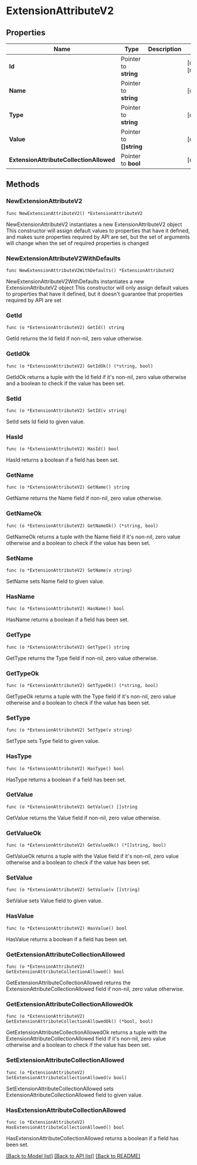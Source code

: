 # ExtensionAttributeV2

## Properties

Name | Type | Description | Notes
------------ | ------------- | ------------- | -------------
**Id** | Pointer to **string** |  | [optional] [readonly] 
**Name** | Pointer to **string** |  | [optional] 
**Type** | Pointer to **string** |  | [optional] 
**Value** | Pointer to **[]string** |  | [optional] 
**ExtensionAttributeCollectionAllowed** | Pointer to **bool** |  | [optional] 

## Methods

### NewExtensionAttributeV2

`func NewExtensionAttributeV2() *ExtensionAttributeV2`

NewExtensionAttributeV2 instantiates a new ExtensionAttributeV2 object
This constructor will assign default values to properties that have it defined,
and makes sure properties required by API are set, but the set of arguments
will change when the set of required properties is changed

### NewExtensionAttributeV2WithDefaults

`func NewExtensionAttributeV2WithDefaults() *ExtensionAttributeV2`

NewExtensionAttributeV2WithDefaults instantiates a new ExtensionAttributeV2 object
This constructor will only assign default values to properties that have it defined,
but it doesn't guarantee that properties required by API are set

### GetId

`func (o *ExtensionAttributeV2) GetId() string`

GetId returns the Id field if non-nil, zero value otherwise.

### GetIdOk

`func (o *ExtensionAttributeV2) GetIdOk() (*string, bool)`

GetIdOk returns a tuple with the Id field if it's non-nil, zero value otherwise
and a boolean to check if the value has been set.

### SetId

`func (o *ExtensionAttributeV2) SetId(v string)`

SetId sets Id field to given value.

### HasId

`func (o *ExtensionAttributeV2) HasId() bool`

HasId returns a boolean if a field has been set.

### GetName

`func (o *ExtensionAttributeV2) GetName() string`

GetName returns the Name field if non-nil, zero value otherwise.

### GetNameOk

`func (o *ExtensionAttributeV2) GetNameOk() (*string, bool)`

GetNameOk returns a tuple with the Name field if it's non-nil, zero value otherwise
and a boolean to check if the value has been set.

### SetName

`func (o *ExtensionAttributeV2) SetName(v string)`

SetName sets Name field to given value.

### HasName

`func (o *ExtensionAttributeV2) HasName() bool`

HasName returns a boolean if a field has been set.

### GetType

`func (o *ExtensionAttributeV2) GetType() string`

GetType returns the Type field if non-nil, zero value otherwise.

### GetTypeOk

`func (o *ExtensionAttributeV2) GetTypeOk() (*string, bool)`

GetTypeOk returns a tuple with the Type field if it's non-nil, zero value otherwise
and a boolean to check if the value has been set.

### SetType

`func (o *ExtensionAttributeV2) SetType(v string)`

SetType sets Type field to given value.

### HasType

`func (o *ExtensionAttributeV2) HasType() bool`

HasType returns a boolean if a field has been set.

### GetValue

`func (o *ExtensionAttributeV2) GetValue() []string`

GetValue returns the Value field if non-nil, zero value otherwise.

### GetValueOk

`func (o *ExtensionAttributeV2) GetValueOk() (*[]string, bool)`

GetValueOk returns a tuple with the Value field if it's non-nil, zero value otherwise
and a boolean to check if the value has been set.

### SetValue

`func (o *ExtensionAttributeV2) SetValue(v []string)`

SetValue sets Value field to given value.

### HasValue

`func (o *ExtensionAttributeV2) HasValue() bool`

HasValue returns a boolean if a field has been set.

### GetExtensionAttributeCollectionAllowed

`func (o *ExtensionAttributeV2) GetExtensionAttributeCollectionAllowed() bool`

GetExtensionAttributeCollectionAllowed returns the ExtensionAttributeCollectionAllowed field if non-nil, zero value otherwise.

### GetExtensionAttributeCollectionAllowedOk

`func (o *ExtensionAttributeV2) GetExtensionAttributeCollectionAllowedOk() (*bool, bool)`

GetExtensionAttributeCollectionAllowedOk returns a tuple with the ExtensionAttributeCollectionAllowed field if it's non-nil, zero value otherwise
and a boolean to check if the value has been set.

### SetExtensionAttributeCollectionAllowed

`func (o *ExtensionAttributeV2) SetExtensionAttributeCollectionAllowed(v bool)`

SetExtensionAttributeCollectionAllowed sets ExtensionAttributeCollectionAllowed field to given value.

### HasExtensionAttributeCollectionAllowed

`func (o *ExtensionAttributeV2) HasExtensionAttributeCollectionAllowed() bool`

HasExtensionAttributeCollectionAllowed returns a boolean if a field has been set.


[[Back to Model list]](../README.md#documentation-for-models) [[Back to API list]](../README.md#documentation-for-api-endpoints) [[Back to README]](../README.md)


